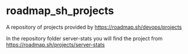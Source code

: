 # roadmap_sh_projects
A repository of projects provided by https://roadmap.sh/devops/projects

In the repository folder server-stats you will find the project from  https://roadmap.sh/projects/server-stats